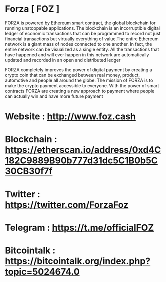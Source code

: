 # Forza [ FOZ ]

FORZA is powered by Ethereum smart contract, the global blockchain for
running unstoppable applications.
The blockchain is an incorruptible digital ledger of economic transactions that can
be programmed to record not just financial transactions but virtually everything of
value.The entire Ethereum network is a giant mass of nodes connected to one another. In
fact, the entire network can be visualized as a single entity. All the transactions that
have happened and will ever happen in this network are automatically updated and
recorded in an open and distributed ledger

FORZA completely improves the power of digital payment by
creating a crypto coin that can be exchanged between
real money, product, automotive and people all around the globe. The
mission of FORZA is to make the crypto payment accessible to
everyone. With the power of smart contracts FORZA are
creating a new approach to payment where people can actually
win and have more future payment

# Website     : http://www.foz.cash
# Blockchain  : https://etherscan.io/address/0xd4C182C9889B90b777d31dc5C1B0b5C30CB30f7f
# Twitter     : https://twitter.com/ForzaFoz
# Telegram    : https://t.me/officialFOZ
# Bitcointalk : https://bitcointalk.org/index.php?topic=5024674.0
